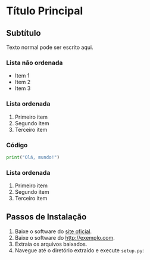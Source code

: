 # Título Principal

## Subtítulo

Texto normal pode ser escrito aqui.

### Lista não ordenada
- Item 1
- Item 2
- Item 3

### Lista ordenada
1. Primeiro item
2. Segundo item
3. Terceiro item

### Código
```python
print("Olá, mundo!")
```


### Lista ordenada
1. Primeiro item
2.  Segundo item
3. Terceiro item

## Passos de Instalação
1. Baixe o software do [site oficial](http://exemplo.com).
2. Baixe o software do http://exemplo.com.
3. Extraia os arquivos baixados.
4. Navegue até o diretório extraído e execute `setup.py`:

